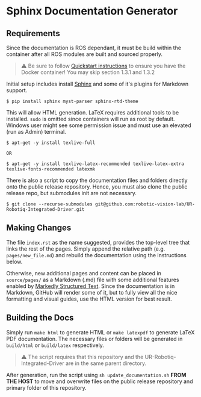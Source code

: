 # Sphinx Documentation Generator

## Requirements

Since the documentation is ROS dependant, it must be build within the container after all ROS modules
are built and sourced properly.

> :warning: Be sure to follow [Quickstart instructions](../../../../documentation/rvl_driver_documentation.pdf) to ensure you have the Docker container! You may skip section 1.3.1 and 1.3.2

Initial setup includes install [Sphinx](https://www.sphinx-doc.org/en/master/) and some of it's plugins for Markdown support.

```console
$ pip install sphinx myst-parser sphinx-rtd-theme
```

This will allow HTML generation. LaTeX requires additional tools to be installed. `sudo` is omitted since containers
will run as root by default. Windows user might see some permission issue and must use an elevated (run as Admin) terminal.

```console
$ apt-get -y install texlive-full

OR

$ apt-get -y install texlive-latex-recommended texlive-latex-extra texlive-fonts-recommended latexmk
```

There is also a script to copy the documentation files and folders directly onto the public release repository. Hence, you must
also clone the public release repo, but submodules init are not necessary.

```console
$ git clone --recurse-submodules git@github.com:robotic-vision-lab/UR-Robotiq-Integrated-Driver.git
```

## Making Changes

The file `index.rst` as the name suggested, provides the top-level tree that links the rest of the pages. Simply append the relative path (e.g. `pages/new_file.md`) and
rebuild the documentation using the instructions below.

Otherwise, new additional pages and content can be placed in `source/pages/` as a Markdown (.md) file with some additional features enabled by [Markedly Structured Text](https://myst-parser.readthedocs.io/en/latest/sphinx/intro.html). Since the documentation is in Markdown, GitHub will render some of it, but to fully view all the nice formatting and visual guides, use the HTML version for best result.

## Building the Docs

Simply run `make html` to generate HTML or `make latexpdf` to generate LaTeX PDF documentation. The necessary files or folders
will be generated in `build/html` or `build/latex` respectively.

> :warning: The script requires that this repository and the UR-Robotiq-Integrated-Driver are in the same parent directory.

After generation, run the script using `sh update_documentation.sh` **FROM THE HOST** to move and overwrite files on the public release repository and primary folder of this repository.
